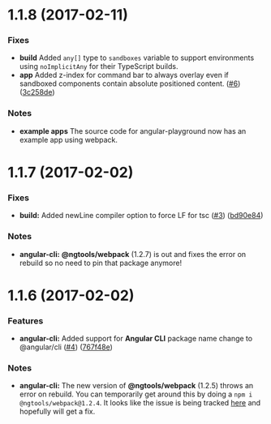 <a name="1.1.8"></a>
# 1.1.8  (2017-02-11)

### Fixes
* **build** Added `any[]` type to `sandboxes` variable to support environments using `noImplicitAny` for their TypeScript builds.
* **app** Added z-index for command bar to always overlay even if sandboxed components contain absolute positioned content.
([#6](https://github.com/SoCreate/angular-playground/issues/6))
([3c258de](https://github.com/SoCreate/angular-playground/commit/3c258de))

### Notes

* **example apps** The source code for angular-playground now has an example app using webpack.


<a name="1.1.7"></a>
# 1.1.7  (2017-02-02)

### Fixes

* **build:** Added newLine compiler option to force LF for tsc
([#3](https://github.com/socreate/angular-playground/issues/3))
([bd90e84](https://github.com/SoCreate/angular-playground/commit/bd90e84))

### Notes

* **angular-cli:** **@ngtools/webpack** (1.2.7) is out and fixes
the error on rebuild so no need to pin that package anymore!


<a name="1.1.6"></a>
# 1.1.6  (2017-02-02)

### Features

* **angular-cli:** Added support for **Angular CLI** package name change to @angular/cli 
([#4](https://github.com/socreate/angular-playground/issues/4))
([767f48e](https://github.com/SoCreate/angular-playground/commit/767f48e))

### Notes

* **angular-cli:** The new version of **@ngtools/webpack** (1.2.5) throws an error on
rebuild. You can temporarily get around this by doing a `npm i @ngtools/webpack@1.2.4`. It
looks like the issue is being tracked [here](https://github.com/angular/angular-cli/issues/4353)
and hopefully will get a fix.
